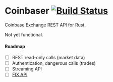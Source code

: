 # Coinbaser [![Build Status](https://travis-ci.org/pataroose/coinbaser.svg?branch=master)](https://travis-ci.org/pataroose/coinbaser)
Coinbase Exchange REST API for Rust.

Not yet functional.

#### Roadmap
- [ ] REST read-only calls (market data)
- [ ] Authentication, dangerous calls (trades)
- [ ] Streaming API
- [ ] [FIX API](https://docs.exchange.coinbase.com/#fix-api)
